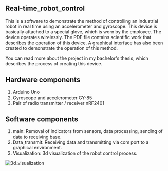 Real-time_robot_control
-----------------------
  This is a software to demonstrate the method of controlling an industrial robot in real time using an accelerometer and gyroscope.
  This device is basically attached to a special glove, which is worn by the employee. The device operates wirelessly.
  The PDF file contains scientific work that describes the operation of this device.
  A graphical interface has also been created to demonstrate the operation of this method.
  
  You can read more about the project in my bachelor's thesis, which describes the process of creating this device.

Hardware components
--------------------   
1. Arduino Uno
2. Gyroscope and accelerometer GY-85
3. Pair of radio transmitter / receiver nRF2401

Software components
-------------------
1. main: Removal of indicators from sensors, data processing, sending of data to receiving base.
2. Data_transmit: Receiving data and transmitting via com port to a graphical environment.
3. Visualization: 3d visualization of the robot control process.

![3d_visualization](https://user-images.githubusercontent.com/75342698/154772679-87f84a44-2937-4ff7-ab6a-c3c54770e5a9.png)
